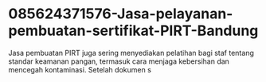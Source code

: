# 085624371576-Jasa-pelayanan-pembuatan-sertifikat-PIRT-Bandung
Jasa pembuatan PIRT juga sering menyediakan pelatihan bagi staf tentang standar keamanan pangan, termasuk cara menjaga kebersihan dan mencegah kontaminasi. Setelah dokumen s

